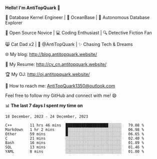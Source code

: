 
**Hello! I'm AntiTopQuark 👋**

🔧 Database Kernel Engineer | 🌊 OceanBase | 🤖 Autonomous Database Explorer

🌱 Open Source Novice | 💻 Coding Enthusiast | 🔍 Detective Fiction Fan

😸 Cat Dad x2 | 🎉 @AntiTopQuark | ✨ Chasing Tech & Dreams

🌐 My blog: http://blog.antitopquark.website/

📄 My Resume: http://cv_cn.antitopquark.website/

🏆 My OJ: http://oj.antitopquark.website/

📧 How to reach me: AntiTopQuark1350@outlook.com

Feel free to follow my GitHub and connect with me! 😄

📊 **The last 7 days I spent my time on** 

<!--START_SECTION:waka-->
```text
18 December, 2023 - 24 December, 2023

C++        11 hrs 46 mins  ███████████████████░░░░░░   79.08 % 
Markdown   1 hr 2 mins     █░░░░░░░░░░░░░░░░░░░░░░░░   06.98 % 
Other      59 mins         █░░░░░░░░░░░░░░░░░░░░░░░░   06.65 % 
C          21 mins         ░░░░░░░░░░░░░░░░░░░░░░░░░   02.40 % 
Bash       16 mins         ░░░░░░░░░░░░░░░░░░░░░░░░░   01.89 % 
SQL        13 mins         ░░░░░░░░░░░░░░░░░░░░░░░░░   01.46 % 
YAML       8 mins          ░░░░░░░░░░░░░░░░░░░░░░░░░   01.00 %
```
<!--END_SECTION:waka-->


